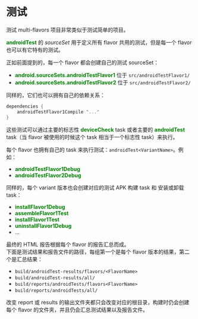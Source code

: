 # 测试

测试 multi-flavors 项目非常类似于测试简单的项目。

**<font color='green'>androidTest</font>** 的 *sourceSet* 用于定义所有 flavor 共用的测试，但是每一个 flavor 也可以有它特有的测试。

正如前面提到的，每一个 flavor 都会创建自己的测试 sourceSet：

* **<font color='green'>android.sourceSets.androidTestFlavor1</font>**
 位于 `src/androidTestFlavor1/`
* **<font color='green'>android.sourceSets.androidTestFlavor2</font>**
 位于 `src/androidTestFlavor2/`

同样的，它们也可以拥有自己的依赖关系：

``` Groovy
dependencies {
    androidTestFlavor1Compile "..."
}
```

这些测试可以通过主要的标志性 **<font color='green'>deviceCheck</font>** task 或者主要的 **<font color='green'>androidTest</font>** task（当 flavor 被使用的时候这个 task 相当于一个标志性 task）来执行。

每个 flavor 也拥有自己的 task 来执行测试：`androidTest<VariantName>`。例如：

* **<font color='green'>androidTestFlavor1Debug</font>**
* **<font color='green'>androidTestFlavor2Debug</font>**

同样的，每个 variant 版本也会创建对应的测试 APK 构建 task 和 安装或卸载 task：

* **<font color='green'>installFlavor1Debug</font>**
* **<font color='green'>assembleFlavor1Test</font>**
* **<font color='green'>installFlavor1Test</font>**
* **<font color='green'>uninstallFlavor1Debug</font>**
* ...

最终的 HTML 报告根据每个 flavor 的报告汇总而成。  
下面是测试结果和报告文件的路径，每组第一个是每个 flavor 版本的结果，第二个是汇总结果：

* `build/androidTest-results/flavors/<FlavorName>`
* `build/androidTest-results/all/`
* `build/reports/androidTests/flavors<FlavorName>`
* `build/reports/androidTests/all/`

改变 report 或 results 的输出文件夹都只会改变对应的根目录，构建时仍会创建每个 flavor 的文件夹，并且仍会汇总测试结果以及报告文件。